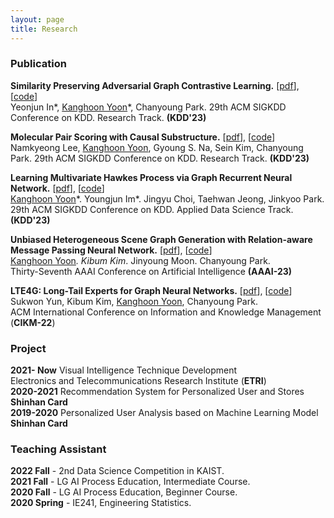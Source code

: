 ```yaml
---
layout: page
title: Research
---
```


### Publication

**Similarity Preserving Adversarial Graph Contrastive Learning.**  [[pdf]()], [[code](https://github.com/KanghoonYoon/)]  
Yeonjun In\*, <ins>Kanghoon Yoon</ins>\*, Chanyoung Park.
29th ACM SIGKDD Conference on KDD. Research Track. **(KDD'23)**

**Molecular Pair Scoring with Causal Substructure.**  [[pdf]()], [[code](https://github.com/KanghoonYoon/)]  
Namkyeong Lee, <ins>Kanghoon Yoon</ins>, Gyoung S. Na, Sein Kim, Chanyoung Park.
29th ACM SIGKDD Conference on KDD. Research Track. **(KDD'23)**

**Learning Multivariate Hawkes Process via Graph Recurrent Neural Network.**  [[pdf]()], [[code](https://github.com/KanghoonYoon/)]  
<ins>Kanghoon Yoon</ins>\*. Youngjun Im\*. Jingyu Choi, Taehwan Jeong, Jinkyoo Park.
29th ACM SIGKDD Conference on KDD. Applied Data Science Track. **(KDD'23)**

**Unbiased Heterogeneous Scene Graph Generation with Relation-aware Message Passing Neural Network.**  [[pdf](https://arxiv.org/abs/2212.00443)], [[code](https://github.com/KanghoonYoon/hetsgg-torch)]  
<ins>Kanghoon Yoon</ins>*. Kibum Kim*. Jinyoung Moon. Chanyoung Park.  
Thirty-Seventh AAAI Conference on Artificial Intelligence **(AAAI-23)**  

**LTE4G: Long-Tail Experts for Graph Neural Networks.**  [[pdf](https://dl.acm.org/doi/abs/10.1145/3511808.3557381)], [[code](https://github.com/SukwonYun/LTE4G)]  
Sukwon Yun, Kibum Kim, <ins>Kanghoon Yoon</ins>, Chanyoung Park.  
ACM International Conference on Information and Knowledge Management (**CIKM-22**)

### Project

**2021- Now** Visual Intelligence Technique Development  
Electronics and Telecommunications Research Institute (**ETRI**)  
**2020-2021** Recommendation System for Personalized User and Stores  
**Shinhan Card**  
**2019-2020** Personalized User Analysis based on Machine Learning Model  
**Shinhan Card**


### Teaching Assistant
**2022 Fall** - 2nd Data Science Competition in KAIST.  
**2021 Fall** - LG AI Process Education, Intermediate Course.  
**2020 Fall** - LG AI Process Education, Beginner Course.  
**2020 Spring** - IE241, Engineering Statistics.

